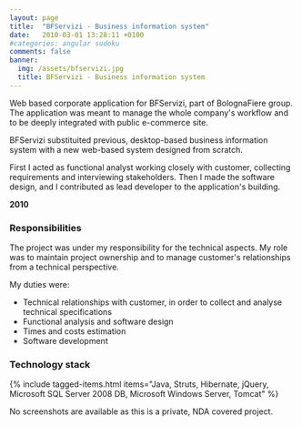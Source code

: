 ```yaml
---
layout: page
title:  "BFServizi - Business information system"
date:   2010-03-01 13:28:11 +0100
#categories: angular sudoku
comments: false
banner:
  img: /assets/bfservizi.jpg
  title: BFServizi - Business information system
---
```


Web based corporate application for BFServizi, part of BolognaFiere group.
The application was meant to manage the whole company's workflow and to be deeply integrated with public e-commerce site.

BFServizi substituited previous, desktop-based business information system with a new web-based system designed from scratch.

First I acted as functional analyst working closely with customer, collecting requirements and interviewing stakeholders. Then I made the software design, and I contributed as lead developer to the application's building.

**2010**

### Responsibilities

The project was under my responsibility for the technical aspects.  My role was to maintain project ownership and to manage customer's relationships from a technical perspective. 

My duties were:
* Technical relationships with customer, in order to collect and analyse technical specifications
* Functional analysis and software design
* Times and costs estimation
* Software development

### Technology stack

{% include tagged-items.html items="Java, Struts, Hibernate, jQuery, Microsoft SQL Server 2008 DB, Microsoft Windows Server, Tomcat" %}

No screenshots are available as this is a private, NDA covered project.